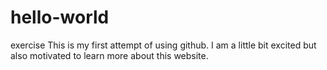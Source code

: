 # hello-world
exercise
This is my first attempt of using github.
I am a little bit excited but also motivated to learn more about this website.
